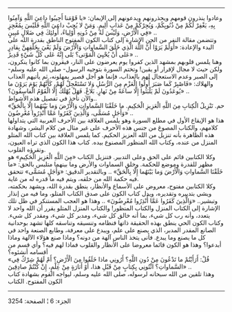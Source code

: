 ------------------------------------------------------------------------

وعادوا ينذرون قومهم ويحذرونهم ويدعونهم إلى الإيمان: «يا قَوْمَنا أَجِيبُوا
داعِيَ اللَّهِ وَآمِنُوا بِهِ، يَغْفِرْ لَكُمْ مِنْ ذُنُوبِكُمْ، وَيُجِرْكُمْ مِنْ عَذابٍ أَلِيمٍ. وَمَنْ لا يُجِبْ
داعِيَ اللَّهِ فَلَيْسَ بِمُعْجِزٍ فِي الْأَرْضِ، وَلَيْسَ لَهُ مِنْ دُونِهِ أَوْلِياءُ، أُولئِكَ فِي ضَلالٍ
مُبِينٍ» ..  
وتتضمن مقالة النفر من الجن الإشارة إلى كتاب الكون المفتوح الناطق بقدرة
الله على البدء والإعادة: «أَوَلَمْ يَرَوْا أَنَّ اللَّهَ الَّذِي خَلَقَ السَّماواتِ وَالْأَرْضَ وَلَمْ
يَعْيَ بِخَلْقِهِنَّ بِقادِرٍ عَلى أَنْ يُحْيِيَ الْمَوْتى؟ بَلى إِنَّهُ عَلى كُلِّ شَيْءٍ قَدِيرٌ» ..  
وهنا يلمس قلوبهم بمشهد الذين كفروا يوم يعرضون على النار، فيقرون بما
كانوا ينكرون، ولكن حيث لا مجال لإقرار أو يقين! وتختم السورة بتوجيه
الرسول- صلى الله عليه وسلم- إلى الصبر وعدم الاستعجال لهم بالعذاب، فإنما
هو أجل قصير يمهلونه، ثم يأتيهم العذاب والهلاك: «فَاصْبِرْ كَما صَبَرَ أُولُوا
الْعَزْمِ مِنَ الرُّسُلِ وَلا تَسْتَعْجِلْ لَهُمْ، كَأَنَّهُمْ يَوْمَ يَرَوْنَ ما يُوعَدُونَ لَمْ يَلْبَثُوا إِلَّا
ساعَةً مِنْ نَهارٍ. بَلاغٌ. فَهَلْ يُهْلَكُ إِلَّا الْقَوْمُ الْفاسِقُونَ؟» ..  
والآن نأخذ في تفصيل هذه الأشواط..  
«حم. تَنْزِيلُ الْكِتابِ مِنَ اللَّهِ الْعَزِيزِ الْحَكِيمِ. ما خَلَقْنَا السَّماواتِ وَالْأَرْضَ وَما
بَيْنَهُما إِلَّا بِالْحَقِّ وَأَجَلٍ مُسَمًّى، وَالَّذِينَ كَفَرُوا عَمَّا أُنْذِرُوا مُعْرِضُونَ» ..  
هذا هو الإيقاع الأول في مطلع السورة وهو يلمس العلاقة بين الأحرف العربية
التي يتداولها كلامهم، والكتاب المصوغ من جنس هذه الأحرف على غير مثال من
كلام البشر، وشهادة هذه الظاهرة بأنه تنزيل من الله العزيز الحكيم. كما
يلمس العلاقة بين كتاب الله المتلو المنزل من عنده، وكتاب الله المنظور
المصنوع بيده. كتاب هذا الكون الذي تراه العيون، وتقرؤه القلوب.  
وكلا الكتابين قائم على الحق وعلى التدبير. فتنزيل الكتاب «مِنَ اللَّهِ الْعَزِيزِ
الْحَكِيمِ» هو مظهر للقدرة وموضع للحكمة. وخلق السماوات والأرض وما بينهما
متلبس بالحق: «ما خَلَقْنَا السَّماواتِ وَالْأَرْضَ وَما بَيْنَهُما إِلَّا بِالْحَقِّ» ..
وبالتقدير الدقيق: «وَأَجَلٍ مُسَمًّى» تتحقق فيه حكمة الله من خلقه، ويتم فيه ما
قدره له من غاية.  
وكلا الكتابين مفتوح، معروض على الأسماع والأنظار، ينطق بقدرة الله، ويشهد
بحكمته، ويشي بتدبيره وتقديره، ويدل كتاب الكون على صدق الكتاب المتلو، وما
فيه من إنذار وتبشير.. «وَالَّذِينَ كَفَرُوا عَمَّا أُنْذِرُوا مُعْرِضُونَ» .. وهذا هو العجب
المستنكر في ظل تلك الإشارة إلى الكتاب المنزل والكتاب المنظور! والكتاب
المنزل المتلو يقرر أن الله واحد لا يتعدد، وأنه رب كل شيء، بما أنه خالق
كل شيء، ومدبر كل شيء، ومقدر كل شيء. وكتاب الكون الحي ينطق بهذه الحقيقة
ذاتها فنظامه وتنسيقه وتناسقه كلها تشهد بوحدانية الصانع المقدر المدبر،
الذي يصنع على علم، ويبدع على معرفة، وطابع الصنعة واحد في كل ما يصنع وما
يبدع. فأنى يتخذ الناس آلهة من دونه؟ وماذا صنع هؤلاء الآلهة وماذا أبدعوا؟
وهذا هو الكون قائما معروضا على الأنظار والقلوب فماذا لهم فيه؟ وأي قسم من
أقسامه أنشئوه؟  
«قُلْ: أَرَأَيْتُمْ ما تَدْعُونَ مِنْ دُونِ اللَّهِ؟ أَرُونِي ماذا خَلَقُوا مِنَ الْأَرْضِ؟ أَمْ لَهُمْ شِرْكٌ
فِي السَّماواتِ؟ ائْتُونِي بِكِتابٍ مِنْ قَبْلِ هذا، أَوْ أَثارَةٍ مِنْ عِلْمٍ، إِنْ كُنْتُمْ صادِقِينَ»
..  
وهذا تلقين من الله سبحانه لرسوله، صلى الله عليه وسلم، ليواجه القوم
بشهادة كتاب الكون المفتوح. الكتاب

------------------------------------------------------------------------

الجزء: 6 ¦ الصفحة: 3254
